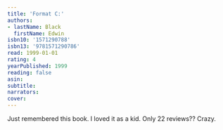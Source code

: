 ```yaml
---
title: 'Format C:'
authors:
- lastName: Black
  firstName: Edwin
isbn10: '1571290788'
isbn13: '9781571290786'
read: 1999-01-01
rating: 4
yearPublished: 1999
reading: false
asin:
subtitle:
narrators:
cover:
---
```

Just remembered this book. I loved it as a kid. Only 22 reviews?? Crazy.